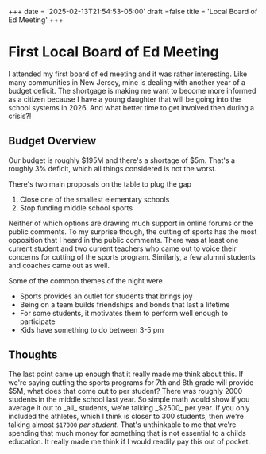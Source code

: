 +++
date = '2025-02-13T21:54:53-05:00'
draft =false
title = 'Local Board of Ed Meeting'
+++

# First Local Board of Ed Meeting

I attended my first board of ed meeting and it was rather interesting.
Like many communities in New Jersey, mine is dealing with another year of a budget deficit.
The shortgage is making me want to become more informed as a citizen because I have a young daughter that will be going into the school systems in 2026.
And what better time to get involved then during a crisis?!

## Budget Overview

Our budget is roughly $195M and there's a shortage of $5m.
That's a roughly 3% deficit, which all things considered is not the worst.

There's two main proposals on the table to plug the gap
1. Close one of the smallest elementary schools
2. Stop funding middle school sports

Neither of which options are drawing much support in online forums or the public comments.
To my surprise though, the cutting of sports has the most opposition that I heard in the public comments.
There was at least one current student and two current teachers who came out to voice their concerns for cutting of the sports program.
Similarly, a few alumni students and coaches came out as well.

Some of the common themes of the night were
- Sports provides an outlet for students that brings joy
- Being on a team builds friendships and bonds that last a lifetime
- For some students, it motivates them to perform well enough to participate
- Kids have something to do between 3-5 pm

## Thoughts

The last point came up enough that it really made me think about this.
If we're saying cutting the sports programs for 7th and 8th grade will provide $5M, what does that come out to per student?
There was roughly 2000 students in the middle school last year.
So simple math would show if you average it out to _all_ students, we're talking _$2500_ per year.
If you only included the athletes, which I think is closer to 300 students, then we're talking almost `$17000` _per student_.
That's unthinkable to me that we're spending that much money for something that is not essential to a childs education.
It really made me think if I would readily pay this out of pocket.